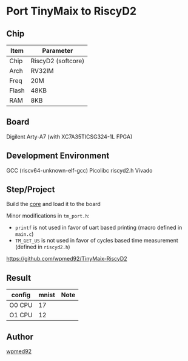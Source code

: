 # Port TinyMaix to RiscyD2

## Chip

| Item         | Parameter          |
| ------------ | -------------------|
| Chip         | RiscyD2 (softcore) |
| Arch         | RV32IM             |
| Freq         | 20M                |
| Flash        | 48KB               |
| RAM          | 8KB                |

## Board 

Digilent Arty-A7 (with XC7A35TICSG324-1L FPGA)

## Development Environment

GCC (riscv64-unknown-elf-gcc)
Picolibc
riscyd2.h
Vivado

## Step/Project

Build the [core](https://github.com/wpmed92/RiscyD2) and load it to the board

Minor modifications in `tm_port.h`:
* `printf` is not used in favor of uart based printing (macro defined in `main.c`)
* `TM_GET_US` is not used in favor of cycles based time measurement (defined in `riscyd2.h`)

https://github.com/wpmed92/TinyMaix-RiscyD2

## Result

| config | mnist | Note |
| ------ | ----- | ---- |
| O0 CPU | 17    |      |
| O1 CPU | 12    |      |


## Author

[wpmed92](https://github.com/wpmed92)
